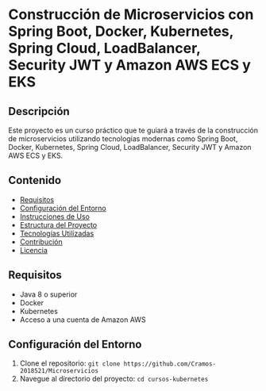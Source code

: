 # Construcción de Microservicios con Spring Boot, Docker, Kubernetes, Spring Cloud, LoadBalancer, Security JWT y Amazon AWS ECS y EKS

## Descripción

Este proyecto es un curso práctico que te guiará a través de la construcción de microservicios utilizando tecnologías modernas como Spring Boot, Docker, Kubernetes, Spring Cloud, LoadBalancer, Security JWT y Amazon AWS ECS y EKS.

## Contenido

- [Requisitos](#requisitos)
- [Configuración del Entorno](#configuración-del-entorno)
- [Instrucciones de Uso](#instrucciones-de-uso)
- [Estructura del Proyecto](#estructura-del-proyecto)
- [Tecnologías Utilizadas](#tecnologías-utilizadas)
- [Contribución](#contribución)
- [Licencia](#licencia)

## Requisitos

- Java 8 o superior
- Docker
- Kubernetes
- Acceso a una cuenta de Amazon AWS

## Configuración del Entorno

1. Clone el repositorio: `git clone https://github.com/Cramos-2018521/Microservicios`
2. Navegue al directorio del proyecto: `cd cursos-kubernetes`
